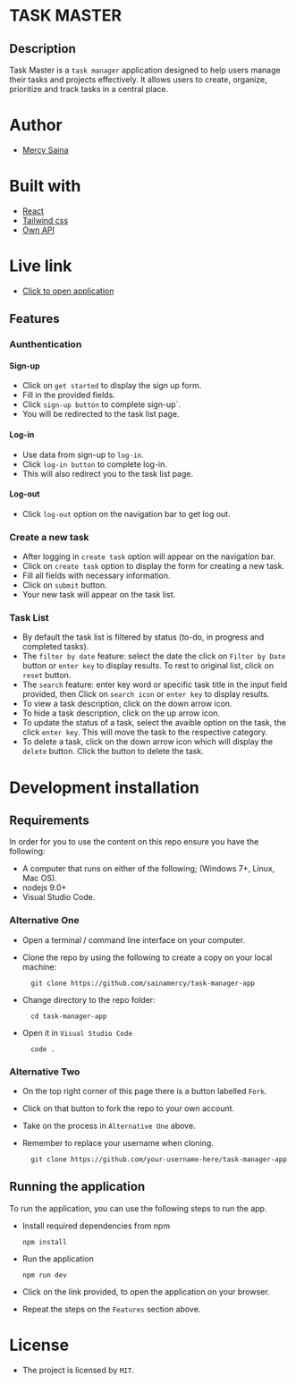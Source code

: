 # TASK MASTER

## Description

Task Master is a `task manager` application designed to help users manage their tasks and projects effectively. 
It allows users to create, organize, prioritize and track tasks in a central place.


# Author

- [Mercy Saina](https://github.com/sainamercy)

# Built with
- [React](https://reactjs.org/)
- [Tailwind css](https://tailwindcss.com/)
- [Own API](https://github.com/sainamercy/task-manager-backend-sinatra)

# Live link

- [Click to open application](https://task-manager-app-hazel.vercel.app/)

## Features

### Aunthentication 

#### Sign-up
- Click on `get started` to display the sign up form.
- Fill in the provided fields.
- Click `sign-up button` to complete sign-up`.
- You will be redirected to the task list page.

#### Log-in
- Use data from sign-up to `log-in`.
- Click `log-in button` to complete log-in.
- This will also redirect you to the task list page.

#### Log-out
- Click `log-out` option on the navigation bar to get log out.

### Create a new task
- After logging in `create task` option will appear on the navigation bar.
- Click on `create task` option to display the form for creating a new task.
- Fill all fields with necessary information.
- Click on `submit` button.
- Your new task will appear on the task list.

### Task List
- By default the task list is filtered by status (to-do, in progress and completed tasks).
- The `filter by date` feature: select the date the click on `Filter by Date` button or `enter key` to display results. To rest to original list, click on `reset` button.
- The `search` feature: enter key word or specific task title in the input field provided, then Click on `search icon` or `enter key` to display results.
- To view a task description, click on the down arrow icon.
- To hide a task description, click on the up arrow icon.
- To update the status of a task, select the avaible option on the task, the click `enter key`. This will move the task to the respective category.
- To delete a task, click on the down arrow icon which will display the `delete` button. Click the button to delete the task.

# Development installation

## Requirements

In order for you to use the content on this repo ensure you have the following:

- A computer that runs on either of the following; (Windows 7+, Linux, Mac OS).
-  nodejs 9.0+
- Visual Studio Code.

### Alternative One

- Open a terminal / command line interface on your computer.
- Clone the repo by using the following to create a copy on your local machine:

        git clone https://github.com/sainamercy/task-manager-app
       
- Change directory to the repo folder:

        cd task-manager-app

- Open it in ``Visual Studio Code``

        code .

### Alternative Two

- On the top right corner of this page there is a button labelled ``Fork``.
- Click on that button to fork the repo to your own account.
- Take on the process in ``Alternative One`` above.
- Remember to replace your username when cloning.

        git clone https://github.com/your-username-here/task-manager-app

## Running the application

To run the application, you can use the following steps to run the app.

- Install required dependencies from npm

      npm install

- Run the application

      npm run dev
  
- Click on the link provided, to open the application on your browser.
- Repeat the steps on the `Features` section above.

# License

- The project is licensed by `MIT`.


